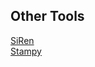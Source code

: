 ## Other Tools
[SiRen](http://www.eecs.berkeley.edu/Pubs/TechRpts/2015/EECS-2015-159.pdf)     
[Stampy](http://www.well.ox.ac.uk/project-stampy)
